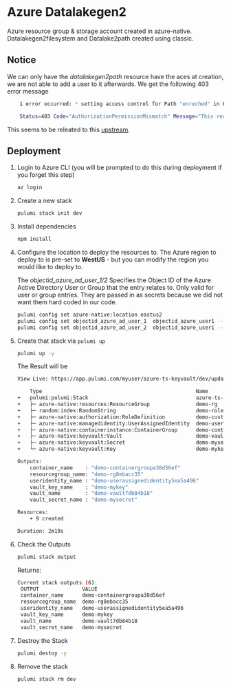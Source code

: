 # Azure Datalakegen2

Azure resource group & storage account created in azure-native.  Datalakegen2filesystem and Datalake2path created using classic.

## Notice
We can only have the *datalakegen2path* resource have the aces at creation, we are not able to add a user to it afterwards.  We get the following 403 error message
```bash
    1 error occurred: * setting access control for Path "enreched" in File System "demo-dlake.." in Storage Account "demosa..": datalakestore.Client#SetAccessControl: Failure responding to request: StatusCode=403 -- Original Error: autorest/azure: Service returned an error. 
```
```bash
    Status=403 Code="AuthorizationPermissionMismatch" Message="This request is not authorized to perform this operation using this permission."
```
This seems to be releated to this [upstream](https://github.com/hashicorp/terraform-provider-azurerm/issues/6659).

## Deployment
1. Login to Azure CLI (you will be prompted to do this during deployment if you forget this step)

    ```bash
    az login
    ```

1. Create a new stack

    ```bash
    pulumi stack init dev
    ```
1. Install dependencies
    ```bash
    npm install
    ```
1. Configure the location to deploy the resources to. The Azure region to deploy to is pre-set to **WestUS** - but you can modify the region you would like to deploy to.  

    The *objectid_azure_ad_user_1/2*  Specifies the Object ID of the Azure Active Directory User or Group that the entry relates to. Only valid for user or group entries. They are passed in as secrets because we did not want them hard coded in our code.

    ```bash
    pulumi config set azure-native:location eastus2
    pulumi config set objectid_azure_ad_user_1  objectid_azure_user1 --secret
    pulumi config set objectid_azure_ad_user_2  objectid_azure_user1 --secret
    ```

1. Create that stack via `pulumi up`
    ```bash
    pulumi up -y
    ```

    The Result will be
    ```bash
    View Live: https://app.pulumi.com/myuser/azure-ts-keyvault/dev/updates/5

        Type                                                  Name                       Status      
    +   pulumi:pulumi:Stack                                   azure-ts-keyvault-dev      created     
    +   ├─ azure-native:resources:ResourceGroup               demo-rg                    created     
    +   ├─ random:index:RandomString                          demo-roleName              created     
    +   ├─ azure-native:authorization:RoleDefinition          demo-custom-role           created     
    +   ├─ azure-native:managedidentity:UserAssignedIdentity  demo-userassignedidentity  created     
    +   ├─ azure-native:containerinstance:ContainerGroup      demo-containergroup        created     
    +   ├─ azure-native:keyvault:Vault                        demo-vault                 created     
    +   ├─ azure-native:keyvault:Secret                       demo-mysecret              created     
    +   └─ azure-native:keyvault:Key                          demo-mykey                 created     
    
    Outputs:
        container_name    : "demo-containergroupa38d56ef"
        resourcegroup_name: "demo-rg8ebacc35"
        useridentity_name : "demo-userassignedidentity5ea5a496"
        vault_key_name    : "demo-mykey"
        vault_name        : "demo-vault7db84b18"
        vault_secret_name : "demo-mysecret"

    Resources:
        + 9 created

    Duration: 2m19s
    ```


1. Check the Outputs
   ```bash
   pulumi stack output
   ```
   Returns:
   ```bash
   Current stack outputs (6):
    OUTPUT              VALUE
    container_name      demo-containergroupa38d56ef
    resourcegroup_name  demo-rg8ebacc35
    useridentity_name   demo-userassignedidentity5ea5a496
    vault_key_name      demo-mykey
    vault_name          demo-vault7db84b18
    vault_secret_name   demo-mysecret
   ```

1. Destroy the Stack
   ```bash
   pulumi destoy -y
   ```
1. Remove the stack
   ```bash
   pulumi stack rm dev
   ```
